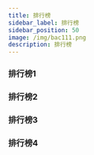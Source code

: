 ```yaml
---
title: 排行榜
sidebar_label: 排行榜
sidebar_position: 50
image: /img/bac111.png
description: 排行榜
---
```


### 排行榜1

### 排行榜2

### 排行榜3

### 排行榜4